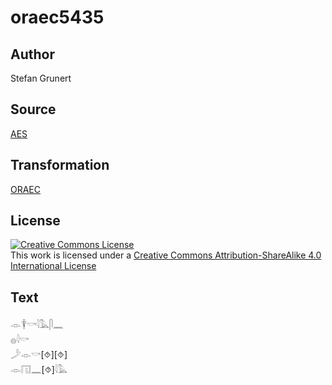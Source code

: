 # oraec5435

## Author

Stefan Grunert

## Source

[AES](https://github.com/simondschweitzer/aes)

## Transformation

[ORAEC](https://oraec.github.io/)

## License

<a rel="license" href="http://creativecommons.org/licenses/by-sa/4.0/"><img alt="Creative Commons License" style="border-width:0" src="https://i.creativecommons.org/l/by-sa/4.0/88x31.png" /></a><br />This work is licensed under a <a rel="license" href="http://creativecommons.org/licenses/by-sa/4.0/">Creative Commons Attribution-ShareAlike 4.0 International License</a>

## Text

𓁹𓇉𓎡𓇋𓅓𓋴𓈖<br>
𓐍𓇋𓎡<br>
𓌳𓁹𓎡[⯑][⯑]<br>
𓁹𓉔𓈖[⯑]𓇋𓅓<br>

